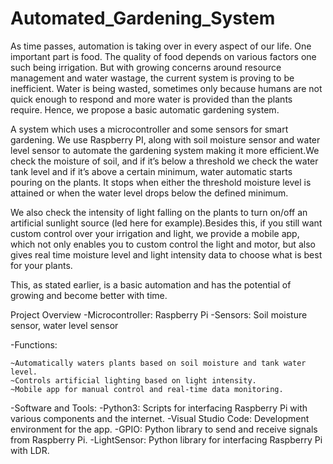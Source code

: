 # Automated_Gardening_System

As time passes, automation is taking over in every aspect of our life. One important part is food. The quality of food depends on various factors one such being irrigation.
But with growing concerns around resource management and water wastage, the current system is proving to be inefficient. Water is being wasted, sometimes only because humans are not quick enough to respond and more water is provided than the plants require. Hence, we propose a basic automatic gardening system.

A system which uses a microcontroller and some sensors for smart gardening. We use Raspberry PI, along with soil moisture sensor and water level sensor to automate the gardening system making it more efficient.We check the moisture of soil, and if it’s below a threshold we check the water tank level and if it’s above a certain minimum, water automatic starts pouring on the plants. It stops when either the threshold moisture level is attained or when the water level drops below the defined minimum.

We also check the intensity of light falling on the plants to turn on/off an artificial sunlight source (led here for example).Besides this, if you still want custom control over your irrigation and light, we provide a mobile app, which not only enables you to custom control the light and motor, but also gives real time moisture level and light intensity data to choose what is best for your plants.

This, as stated earlier, is a basic automation and has the potential of growing and become better with time.

Project Overview
  -Microcontroller: Raspberry Pi
  -Sensors: Soil moisture sensor, water level sensor
  
  -Functions:
  
    ~Automatically waters plants based on soil moisture and tank water level.
    ~Controls artificial lighting based on light intensity.
    ~Mobile app for manual control and real-time data monitoring.
    
  -Software and Tools:
    -Python3: Scripts for interfacing Raspberry Pi with various components and the internet.
    -Visual Studio Code: Development environment for the app.
    -GPIO: Python library to send and receive signals from Raspberry Pi.
    -LightSensor: Python library for interfacing Raspberry Pi with LDR.
